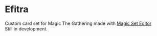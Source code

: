# Efitra

Custom card set for Magic The Gathering made with [Magic Set Editor](http://magicseteditor.sourceforge.net)  
Still in development.
